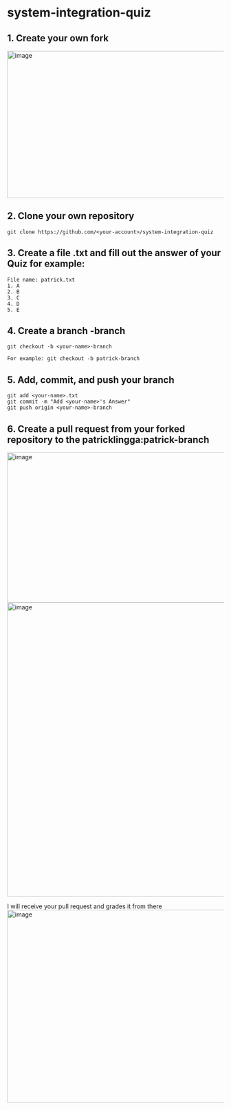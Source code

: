 # system-integration-quiz

## 1. Create your own fork
<img width="1573" height="342" alt="image" src="https://github.com/user-attachments/assets/23de9b96-8cc2-4260-ba78-317f807b13ea" />

## 2. Clone your own repository
```
git clone https://github.com/<your-account>/system-integration-quiz
```

## 3. Create a file <your-name>.txt and fill out the answer of your Quiz for example:
```
File name: patrick.txt
1. A
2. B
3. C
4. D
5. E
```

## 4. Create a branch <your-name>-branch
```
git checkout -b <your-name>-branch

For example: git checkout -b patrick-branch
```

## 5. Add, commit, and push your branch
```
git add <your-name>.txt
git commit -m "Add <your-name>'s Answer"
git push origin <your-name>-branch
```

## 6. Create a pull request from your forked repository to the patricklingga:patrick-branch
<img width="1150" height="349" alt="image" src="https://github.com/user-attachments/assets/2575fe37-fff5-4e65-91e0-4e93ba6ac7f9" />

<img width="1161" height="683" alt="image" src="https://github.com/user-attachments/assets/8d4e58f0-2763-494b-9bea-02ac4aa6402f" />

I will receive your pull request and grades it from there
<img width="1589" height="448" alt="image" src="https://github.com/user-attachments/assets/cd37fb00-2274-420a-9c85-96408b882245" />


